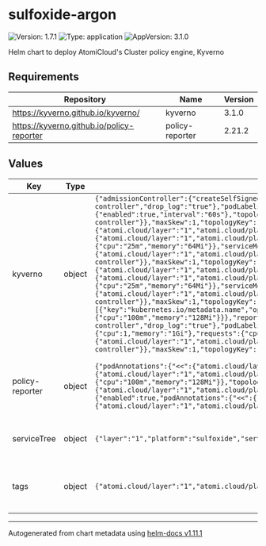 # sulfoxide-argon

![Version: 1.7.1](https://img.shields.io/badge/Version-1.7.1-informational?style=flat-square) ![Type: application](https://img.shields.io/badge/Type-application-informational?style=flat-square) ![AppVersion: 3.1.0](https://img.shields.io/badge/AppVersion-3.1.0-informational?style=flat-square)

Helm chart to deploy AtomiCloud's Cluster policy engine, Kyverno

## Requirements

| Repository | Name | Version |
|------------|------|---------|
| https://kyverno.github.io/kyverno/ | kyverno | 3.1.0 |
| https://kyverno.github.io/policy-reporter | policy-reporter | 2.21.2 |

## Values

| Key | Type | Default | Description |
|-----|------|---------|-------------|
| kyverno | object | `{"admissionController":{"createSelfSignedCert":true,"podAnnotations":{"<<":{"atomi.cloud/layer":"1","atomi.cloud/platform":"sulfoxide","atomi.cloud/service":"argon"},"atomi.cloud/module":"admission-controller","drop_log":"true"},"podLabels":{"<<":{"atomi.cloud/layer":"1","atomi.cloud/platform":"sulfoxide","atomi.cloud/service":"argon"},"atomi.cloud/module":"admission-controller"},"replicas":1,"serviceMonitor":{"enabled":true,"interval":"60s"},"topologySpreadConstraints":[{"labelSelector":{"matchLabels":{"<<":{"atomi.cloud/layer":"1","atomi.cloud/platform":"sulfoxide","atomi.cloud/service":"argon"},"atomi.cloud/module":"admission-controller"}},"maxSkew":1,"topologyKey":"topology.kubernetes.io/zone","whenUnsatisfiable":"ScheduleAnyway"}]},"backgroundController":{"podAnnotations":{"<<":{"atomi.cloud/layer":"1","atomi.cloud/platform":"sulfoxide","atomi.cloud/service":"argon"},"atomi.cloud/module":"background-controller","drop_log":"true"},"podLabels":{"<<":{"atomi.cloud/layer":"1","atomi.cloud/platform":"sulfoxide","atomi.cloud/service":"argon"},"atomi.cloud/module":"background-controller"},"replicas":1,"resources":{"limits":{"cpu":1,"memory":"1Gi"},"requests":{"cpu":"25m","memory":"64Mi"}},"serviceMonitor":{"enabled":true,"interval":"60s"},"topologySpreadConstraints":[{"labelSelector":{"matchLabels":{"<<":{"atomi.cloud/layer":"1","atomi.cloud/platform":"sulfoxide","atomi.cloud/service":"argon"},"atomi.cloud/module":"background-controller"}},"maxSkew":1,"topologyKey":"topology.kubernetes.io/zone","whenUnsatisfiable":"ScheduleAnyway"}]},"cleanupController":{"podAnnotations":{"<<":{"atomi.cloud/layer":"1","atomi.cloud/platform":"sulfoxide","atomi.cloud/service":"argon"},"atomi.cloud/module":"cleanup-controller","drop_log":"true"},"podLabels":{"<<":{"atomi.cloud/layer":"1","atomi.cloud/platform":"sulfoxide","atomi.cloud/service":"argon"},"atomi.cloud/module":"cleanup-controller"},"replicas":1,"resources":{"limits":{"cpu":1,"memory":"1Gi"},"requests":{"cpu":"25m","memory":"64Mi"}},"serviceMonitor":{"enabled":true,"interval":"60s"},"topologySpreadConstraints":[{"labelSelector":{"matchLabels":{"<<":{"atomi.cloud/layer":"1","atomi.cloud/platform":"sulfoxide","atomi.cloud/service":"argon"},"atomi.cloud/module":"cleanup-controller"}},"maxSkew":1,"topologyKey":"topology.kubernetes.io/zone","whenUnsatisfiable":"ScheduleAnyway"}]},"config":{"webhooks":[{"namespaceSelector":{"matchExpressions":[{"key":"kubernetes.io/metadata.name","operator":"NotIn","values":["kube-system","kube-node-lease","kube-public","kyverno"]}]}}]},"container":{"resources":{"limits":{"cpu":"250m","memory":"512Mi"},"requests":{"cpu":"100m","memory":"128Mi"}}},"reportsController":{"podAnnotations":{"<<":{"atomi.cloud/layer":"1","atomi.cloud/platform":"sulfoxide","atomi.cloud/service":"argon"},"atomi.cloud/module":"reports-controller","drop_log":"true"},"podLabels":{"<<":{"atomi.cloud/layer":"1","atomi.cloud/platform":"sulfoxide","atomi.cloud/service":"argon"},"atomi.cloud/module":"reports-controller"},"replicas":1,"resources":{"limits":{"cpu":1,"memory":"1Gi"},"requests":{"cpu":"100m","memory":"128Mi"}},"serviceMonitor":{"enabled":true,"interval":"60s"},"topologySpreadConstraints":[{"labelSelector":{"matchLabels":{"<<":{"atomi.cloud/layer":"1","atomi.cloud/platform":"sulfoxide","atomi.cloud/service":"argon"},"atomi.cloud/module":"reports-controller"}},"maxSkew":1,"topologyKey":"topology.kubernetes.io/zone","whenUnsatisfiable":"ScheduleAnyway"}]}}` | Kyverno Configuration. See [Kyverno](https://github.com/kyverno/kyverno/tree/main/charts/kyverno) |
| policy-reporter | object | `{"podAnnotations":{"<<":{"atomi.cloud/layer":"1","atomi.cloud/platform":"sulfoxide","atomi.cloud/service":"argon"},"atomi.cloud/module":"reporter","drop_log":"true"},"podLabels":{"<<":{"atomi.cloud/layer":"1","atomi.cloud/platform":"sulfoxide","atomi.cloud/service":"argon"},"atomi.cloud/module":"reporter"},"resources":{"limits":{"cpu":1,"memory":"1Gi"},"requests":{"cpu":"100m","memory":"128Mi"}},"topologySpreadConstraints":[{"labelSelector":{"matchLabels":{"<<":{"atomi.cloud/layer":"1","atomi.cloud/platform":"sulfoxide","atomi.cloud/service":"argon"},"atomi.cloud/module":"reporter"}},"maxSkew":1,"topologyKey":"topology.kubernetes.io/zone","whenUnsatisfiable":"ScheduleAnyway"}],"ui":{"enabled":true,"podAnnotations":{"<<":{"atomi.cloud/layer":"1","atomi.cloud/platform":"sulfoxide","atomi.cloud/service":"argon"},"atomi.cloud/module":"ui","drop_log":"true"},"podLabels":{"<<":{"atomi.cloud/layer":"1","atomi.cloud/platform":"sulfoxide","atomi.cloud/service":"argon"},"atomi.cloud/module":"ui"},"resources":{"limits":{"cpu":1,"memory":"1Gi"},"requests":{"cpu":"100m","memory":"128Mi"}}}}` | Kyverno Policy Reporter Configuration. See [Policy Reporter](https://github.com/kyverno/policy-reporter) |
| serviceTree | object | `{"layer":"1","platform":"sulfoxide","service":"argon"}` | AtomiCloud Service Tree. See [ServiceTree](https://atomicloud.larksuite.com/wiki/OkfJwTXGFiMJkrk6W3RuwRrZs64?theme=DARK&contentTheme=DARK#MHw5d76uDo2tBLx86cduFQMRsBb) |
| tags | object | `{"atomi.cloud/layer":"1","atomi.cloud/platform":"sulfoxide","atomi.cloud/service":"argon"}` | Kubernetes labels and annotations, following Service Tree |

----------------------------------------------
Autogenerated from chart metadata using [helm-docs v1.11.1](https://github.com/norwoodj/helm-docs/releases/v1.11.1)